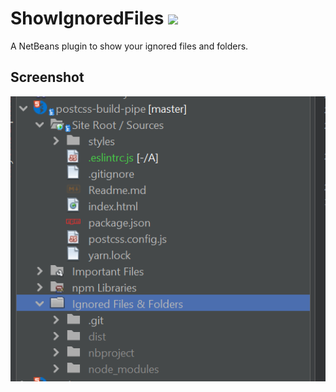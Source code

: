 # ShowIgnoredFiles <a href="https://travis-ci.org/Chris2011/ShowIgnoredFiles"><img src="https://travis-ci.org/Chris2011/ShowIgnoredFiles.svg?branch=develop" /></a>
A NetBeans plugin to show your ignored files and folders.

## Screenshot
![Ignore Files and Folders](./screenshots/ignored-files-and-folders.png)
